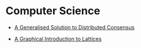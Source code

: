 # Computer Science

* [A Generalised Solution to Distributed Consensus](https://arxiv.org/abs/1902.06776)

* [A Graphical Introduction to Lattices](https://philosophyforprogrammers.blogspot.com/2013/06/a-graphical-introduction-to-lattices.html)

